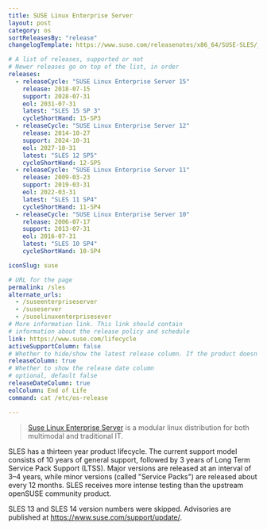 ```yaml
---
title: SUSE Linux Enterprise Server
layout: post
category: os
sortReleasesBy: "release"
changelogTemplate: https://www.suse.com/releasenotes/x86_64/SUSE-SLES/__CYCLE_SHORT_HAND__/

# A list of releases, supported or not
# Newer releases go on top of the list, in order
releases:
  - releaseCycle: "SUSE Linux Enterprise Server 15"
    release: 2018-07-15
    support: 2028-07-31
    eol: 2031-07-31
    latest: "SLES 15 SP 3"
    cycleShortHand: 15-SP3
  - releaseCycle: "SUSE Linux Enterprise Server 12"
    release: 2014-10-27
    support: 2024-10-31
    eol: 2027-10-31
    latest: "SLES 12 SP5"
    cycleShortHand: 12-SP5
  - releaseCycle: "SUSE Linux Enterprise Server 11"
    release: 2009-03-23
    support: 2019-03-31
    eol: 2022-03-31
    latest: "SLES 11 SP4"
    cycleShortHand: 11-SP4
  - releaseCycle: "SUSE Linux Enterprise Server 10"
    release: 2006-07-17
    support: 2013-07-31
    eol: 2016-07-31
    latest: "SLES 10 SP4"
    cycleShortHand: 10-SP4

iconSlug: suse

# URL for the page
permalink: /sles
alternate_urls:
  - /suseenterpriseserver
  - /suseserver
  - /suselinuxenterprisesever
# More information link. This link should contain
# information about the release policy and schedule
link: https://www.suse.com/lifecycle
activeSupportColumn: false
# Whether to hide/show the latest release column. If the product doesn't have patch releases, set this to false. (optional, default true)
releaseColumn: true
# Whether to show the release date column
# optional, default false
releaseDateColumn: true
eolColumn: End of Life
command: cat /etc/os-release

---
```

> [Suse Linux Enterprise Server](https://www.suse.com/products/server/) is a modular linux distribution for both multimodal and traditional IT.

SLES has a thirteen year product lifecycle. The current support model consists of 10 years of general support, followed by 3 years of Long Term Service Pack Support (LTSS). Major versions are released at an interval of 3–4 years, while minor versions (called "Service Packs") are released about every 12 months. SLES receives more intense testing than the upstream openSUSE community product.

SLES 13 and SLES 14 version numbers were skipped. Advisories are published at <https://www.suse.com/support/update/>.
